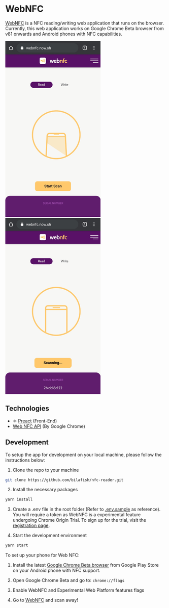 # WebNFC

[WebNFC](https://webnfc.now.sh/) is a NFC reading/writing web application that runs on the browser. Currently, this web application works on Google Chrome Beta browser from v81 onwards and Android phones with NFC capabilities.

<p float="left">
  <img src="./screenshots/main.jpg" alt="Main Screen" width="300px">
  <img src="./screenshots/nfc-reading.jpg" alt="Main Screen" width="300px">
</p>

## Technologies

- :atom_symbol: [Preact](https://preactjs.com/) (Front-End)
- [Web NFC API](https://web.dev/nfc/) (By Google Chrome)

## Development

To setup the app for development on your local machine, please follow the instructions below:

1. Clone the repo to your machine

```bash
git clone https://github.com/bilafish/nfc-reader.git
```

2. Install the necessary packages

```bash
yarn install
```

3. Create a .env file in the root folder (Refer to [.env.sample](./.env.sample) as reference). You will require a token as WebNFC is a experimental feature undergoing Chrome Origin Trial. To sign up for the trial, visit the [registration page](https://developers.chrome.com/origintrials/#/trials/active).

4. Start the development environment

```bash
yarn start
```

To set up your phone for Web NFC:

1. Install the latest [Google Chrome Beta browser](https://play.google.com/store/apps/details?id=com.chrome.beta) from Google Play Store on your Android phone with NFC support.

2. Open Google Chrome Beta and go to: `chrome://flags`

3. Enable WebNFC and Experimental Web Platform features flags

4. Go to [WebNFC](https://webnfc.now.sh/) and scan away!
